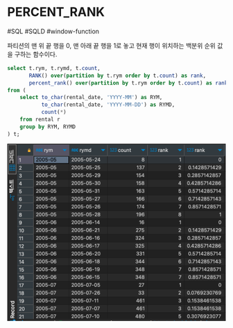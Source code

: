 # PERCENT_RANK

#SQL #SQLD #window-function 

파티션의 맨 위 끝 행을 0, 맨 아래 끝 행을 1로 놓고 현재 행이 위치하는 백분위 순위 값을 구하는 함수이다.

```SQL
select t.rym, t.rymd, t.count,
	   RANK() over(partition by t.rym order by t.count) as rank,
	   percent_rank() over(partition by t.rym order by t.count) as rank
from (
	select to_char(rental_date, 'YYYY-MM') as RYM,
		   to_char(rental_date, 'YYYY-MM-DD') as RYMD,
		   count(*)
	from rental r
	group by RYM, RYMD
) t;
```

![percent_rank](material/PERCENT_RANK.png)
